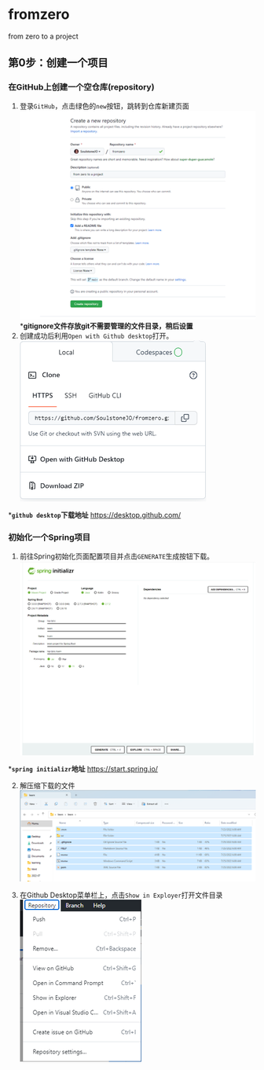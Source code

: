 # fromzero
from zero to a project

## 第0步：创建一个项目
### 在GitHub上创建一个空仓库(repository)
1. 登录`GitHub`，点击绿色的`new`按钮，跳转到仓库新建页面
![new repo](/static/pic1.png)
***gitignore文件存放git不需要管理的文件目录，稍后设置**
2. 创建成功后利用`Open with Github desktop`打开。
![download project](/static/pic2.png)

***`github desktop`下载地址** https://desktop.github.com/

### 初始化一个Spring项目
1. 前往Spring初始化页面配置项目并点击`GENERATE`生成按钮下载。
![new spring projcet](/static/pic3.png)

***`spring initializr`地址** https://start.spring.io/

2. 解压缩下载的文件
![spring projcet](/static/pic4.png)

3. 在Github Desktop菜单栏上，点击`Show in Exployer`打开文件目录
![spring projcet](/static/pic5.png)